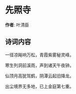 # 先照寺

**作者**: 叶清臣

## 诗词内容

一径凉飚响万松，青霞紫雾秘灵峰。

寒生列洞前溪雨，声到诸天午夜钟。

仙顶月高犹驾鹤，阴潭云起旧降龙。

出尘境界无多地，已上金庭第七重。

